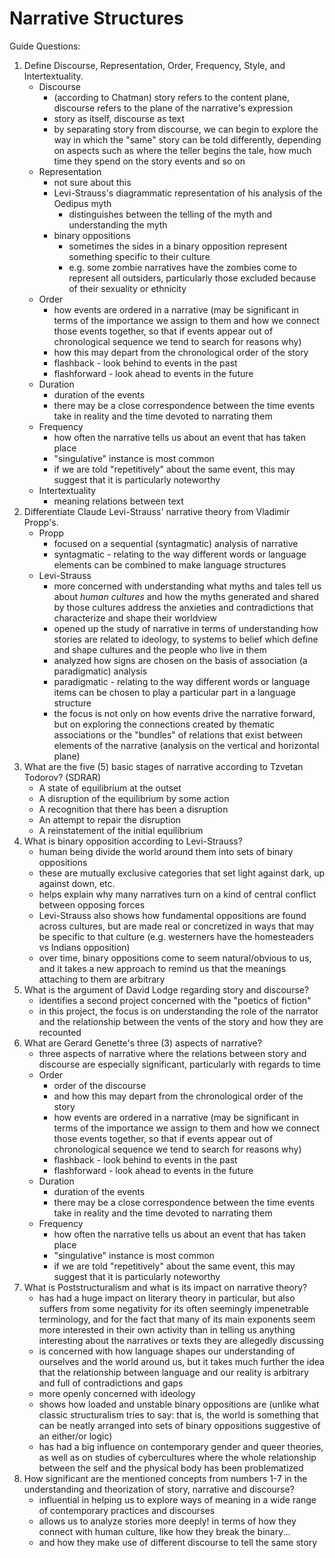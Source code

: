 # Narrative Structures

Guide Questions:

1. Define Discourse, Representation, Order, Frequency, Style, and Intertextuality.
    - Discourse
        - (according to Chatman) story refers to the content plane, discourse refers to the plane of the narrative's expression
        - story as itself, discourse as text
        - by separating story from discourse, we can begin to explore the way in which the "same" story can be told differently, depending on aspects such as where the teller begins the tale, how much time they spend on the story events and so on
    - Representation
        - not sure about this
        - Levi-Strauss's diagrammatic representation of his analysis of the Oedipus myth
            - distinguishes between the telling of the myth and understanding the myth
        - binary oppositions
            - sometimes the sides in a binary opposition represent something specific to their culture
            - e.g. some zombie narratives have the zombies come to represent all outsiders, particularly those excluded because of their sexuality or ethnicity
    - Order
        - how events are ordered in a narrative (may be significant in terms of the importance we assign to them and how we connect those events together, so that if events appear out of chronological sequence we tend to search for reasons why)
        - how this may depart from the chronological order of the story
        - flashback - look behind to events in the past
        - flashforward - look ahead to events in the future
    - Duration
        - duration of the events
        - there may be a close correspondence between the time events take in reality and the time devoted to narrating them
    - Frequency
        - how often the narrative tells us about an event that has taken place
        - "singulative" instance is most common
        - if we are told "repetitively" about the same event, this may suggest that it is particularly noteworthy
    - Intertextuality
        - meaning relations between text
2. Differentiate Claude Levi-Strauss' narrative theory from Vladimir Propp's.
    - Propp
        - focused on a sequential (syntagmatic) analysis of narrative
        - syntagmatic - relating to the way different words or language elements can be combined to make language structures
    - Levi-Strauss
        - more concerned with understanding what myths and tales tell us about *human cultures* and how the myths generated and shared by those cultures address the anxieties and contradictions that characterize and shape their worldview
        - opened up the study of narrative in terms of understanding how stories are related to ideology, to systems to belief which define and shape cultures and the people who live in them
        - analyzed how signs are chosen on the basis of association (a paradigmatic) analysis
        - paradigmatic - relating to the way different words or language items can be chosen to play a particular part in a language structure
        - the focus is not only on how events drive the narrative forward, but on exploring the connections created by thematic associations or the "bundles" of relations that exist between elements of the narrative (analysis on the vertical and horizontal plane)
3. What are the five (5) basic stages of narrative according to Tzvetan Todorov? (SDRAR)
    - A state of equilibrium at the outset
    - A disruption of the equilibrium by some action
    - A recognition that there has been a disruption
    - An attempt to repair the disruption
    - A reinstatement of the initial equilibrium
4. What is binary opposition according to Levi-Strauss? 
    - human being divide the world around them into sets of binary oppositions
    - these are mutually exclusive categories that set light against dark, up against down, etc.
    - helps explain why many narratives turn on a kind of central conflict between opposing forces
    - Levi-Strauss also shows how fundamental oppositions are found across cultures, but are made real or concretized in ways that may be specific to that culture (e.g. westerners have the homesteaders vs Indians opposition)
    - over time, binary oppositions come to seem natural/obvious to us, and it takes a new approach to remind us that the meanings attaching to them are arbitrary
5. What is the argument of David Lodge regarding story and discourse?
    - identifies a second project concerned with the "poetics of fiction"
    - in this project, the focus is on understanding the role of the narrator and the relationship between the vents of the story and how they are recounted
6. What are Gerard Genette's three (3) aspects of narrative?
    - three aspects of narrative where the relations between story and discourse are especially significant, particularly with regards to time
    - Order
        - order of the discourse
        - and how this may depart from the chronological order of the story
        - how events are ordered in a narrative (may be significant in terms of the importance we assign to them and how we connect those events together, so that if events appear out of chronological sequence we tend to search for reasons why)
        - flashback - look behind to events in the past
        - flashforward - look ahead to events in the future
    - Duration
        - duration of the events
        - there may be a close correspondence between the time events take in reality and the time devoted to narrating them
    - Frequency
        - how often the narrative tells us about an event that has taken place
        - "singulative" instance is most common
        - if we are told "repetitively" about the same event, this may suggest that it is particularly noteworthy
7. What is Poststructuralism and what is its impact on narrative theory?
    - has had a huge impact on literary theory in particular, but also suffers from some negativity for its often seemingly impenetrable terminology, and for the fact that many of its main exponents seem more interested in their own activity than in telling us anything interesting about the narratives or texts they are allegedly discussing
    - is concerned with how language shapes our understanding of ourselves and the world around us, but it takes much further the idea that the relationship between language and our reality is arbitrary and full of contradictions and gaps
    - more openly concerned with ideology
    - shows how loaded and unstable binary oppositions are (unlike what classic structuralism tries to say: that is, the world is something that can be neatly arranged into sets of binary oppositions suggestive of an either/or logic)
    - has had a big influence on contemporary gender and queer theories, as well as on studies of cybercultures where the whole relationship between the self and the physical body has been problematized
8. How significant are the mentioned concepts from numbers 1-7 in the understanding and theorization of story, narrative and discourse?
    - influential in helping us to explore ways of meaning in a wide range of contemporary practices and discourses
    - allows us to analyze stories more deeply! in terms of how they connect with human culture, like how they break the binary...
    - and how they make use of different discourse to tell the same story
